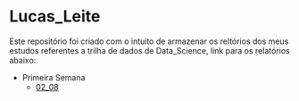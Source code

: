 # Lucas_Leite

Este repositório foi criado com o intuito de armazenar os reltórios dos meus estudos referentes a trilha de dados de Data_Science, link para os relatórios abaixo:

* Primeira Semana
    - [02_08](https://github.com/2RP-Squad404/Lucas_Leite/blob/develop/Relatorios/Primeira%20Semana/02_08.md)


